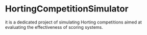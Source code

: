 # HortingCompetitionSimulator
it is a dedicated project of simulating Horting competitions aimed at evaluating the effectiveness of scoring systems.
